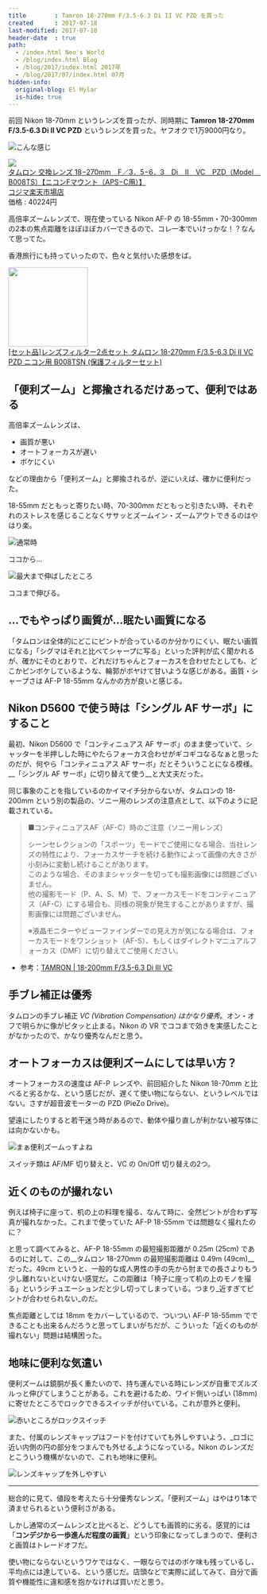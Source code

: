 ```yaml
---
title        : Tamron 18-270mm F/3.5-6.3 Di II VC PZD を買った
created      : 2017-07-18
last-modified: 2017-07-18
header-date  : true
path:
  - /index.html Neo's World
  - /blog/index.html Blog
  - /blog/2017/index.html 2017年
  - /blog/2017/07/index.html 07月
hidden-info:
  original-blog: El Mylar
  is-hide: true
---
```


前回 Nikon 18-70mm というレンズを買ったが、同時期に __Tamron 18-270mm F/3.5-6.3 Di II VC PZD__ というレンズを買った。ヤフオクで1万9000円なり。

![こんな感じ](./18-01-01.jpg)

<div class="ad-rakuten">
  <div class="ad-rakuten-image">
    <a href="https://hb.afl.rakuten.co.jp/hgc/g00r8mv2.waxyc831.g00r8mv2.waxydde7/?pc=https%3A%2F%2Fitem.rakuten.co.jp%2Fr-kojima%2F3010417%2F&amp;m=http%3A%2F%2Fm.rakuten.co.jp%2Fr-kojima%2Fi%2F10436058%2F">
      <img src="https://thumbnail.image.rakuten.co.jp/@0_mall/r-kojima/cabinet/211/3010417_01l.jpg?_ex=128x128">
    </a>
  </div>
  <div class="ad-rakuten-info">
    <div class="ad-rakuten-title">
      <a href="https://hb.afl.rakuten.co.jp/hgc/g00r8mv2.waxyc831.g00r8mv2.waxydde7/?pc=https%3A%2F%2Fitem.rakuten.co.jp%2Fr-kojima%2F3010417%2F&amp;m=http%3A%2F%2Fm.rakuten.co.jp%2Fr-kojima%2Fi%2F10436058%2F">タムロン 交換レンズ 18−270mm　F／3．5−6．3　Di　II　VC　PZD（Model　B008TS）【ニコンFマウント（APS−C用）】</a>
    </div>
    <div class="ad-rakuten-shop">
      <a href="https://hb.afl.rakuten.co.jp/hgc/g00r8mv2.waxyc831.g00r8mv2.waxydde7/?pc=https%3A%2F%2Fwww.rakuten.co.jp%2Fr-kojima%2F&amp;m=http%3A%2F%2Fm.rakuten.co.jp%2Fr-kojima%2F">コジマ楽天市場店</a>
    </div>
    <div class="ad-rakuten-price">価格 : 40224円</div>
  </div>
</div>

高倍率ズームレンズで、現在使っている Nikon AF-P の 18-55mm・70-300mm の2本の焦点距離をほぼほぼカバーできるので、コレ一本でいけっかな！？なんて思ってた。

香港旅行にも持っていったので、色々と気付いた感想をば。

<div class="ad-amazon">
  <div class="ad-amazon-image">
    <a href="https://www.amazon.co.jp/dp/B08NT2MX2T?tag=neos21-22&amp;linkCode=osi&amp;th=1&amp;psc=1">
      <img src="https://m.media-amazon.com/images/I/419SlLSxvGL._SL160_.jpg" width="160" height="160">
    </a>
  </div>
  <div class="ad-amazon-info">
    <div class="ad-amazon-title">
      <a href="https://www.amazon.co.jp/dp/B08NT2MX2T?tag=neos21-22&amp;linkCode=osi&amp;th=1&amp;psc=1">[セット品]レンズフィルター2点セット タムロン 18-270mm F/3.5-6.3 Di II VC PZD ニコン用 B008TSN (保護フィルターセット)</a>
    </div>
  </div>
</div>

## 「便利ズーム」と揶揄されるだけあって、便利ではある

高倍率ズームレンズは、

- 画質が悪い
- オートフォーカスが遅い
- ボケにくい

などの理由から「便利ズーム」と揶揄されるが、逆にいえば、確かに便利だった。

18-55mm だともっと寄りたい時、70-300mm だともっと引きたい時、それぞれのストレスを感じることなくササッとズームイン・ズームアウトできるのはやはり楽。

![通常時](./18-01-02.jpg)

ココから…

![最大まで伸ばしたところ](./18-01-03.jpg)

ココまで伸びる。

## …でもやっぱり画質が…眠たい画質になる

「タムロンは全体的にどこにピントが合っているのか分かりにくい、眠たい画質になる」「シグマはそれと比べてシャープに写る」といった評判が広く聞かれるが、確かにそのとおりで、どれだけちゃんとフォーカスを合わせたとしても、どこかピンボケしているような、輪郭がボヤけて甘いような感じがある。画質・シャープさは AF-P 18-55mm なんかの方が良いと感じる。

## Nikon D5600 で使う時は「シングル AF サーボ」にすること

最初、Nikon D5600 で「コンティニュアス AF サーボ」のまま使っていて、シャッターを半押しした時にやたらフォーカス合わせがギコギコなるなぁと思ったのだが、何やら「コンティニュアス AF サーボ」だとそういうことになる模様。__「シングル AF サーボ」に切り替えて使う__と大丈夫だった。

同じ事象のことを指しているのかイマイチ分からないが、タムロンの 18-200mm という別の製品の、ソニー用のレンズの注意点として、以下のように記載されている。

> ■コンティニュアスAF（AF-C）時のご注意（ソニー用レンズ）
> 
> シーンセレクションの「スポーツ」モードでご使用になる場合、当社レンズの特性により、フォーカスサーチを続ける動作によって画像の大きさが小刻みに変動し続けることがあります。  
> このような場合、そのままシャッターを切っても撮影画像には問題ございません。  
> 他の撮影モード（P、A、S、M）で、フォーカスモードをコンティニュアス（AF-C）にする場合も、同様の現象が発生することがありますが、撮影画像には問題ございません。
> 
> ※液晶モニターやビューファインダーでの見え方が気になる場合は、フォーカスモードをワンショット（AF-S）、もしくはダイレクトマニュアルフォーカス（DMF）に切り替えてご使用ください。

- 参考：[TAMRON | 18-200mm F/3.5-6.3 Di Ⅲ VC](http://www.tamron.jp/product/lenses/b011.html)

## 手ブレ補正は優秀

タムロンの手ブレ補正 _VC (Vibration Compensation) はかなり優秀_。オン・オフで明らかに像がピタッと止まる。Nikon の VR でココまで効きを実感したことがなかったので、かなり優秀なんだと思う。

## オートフォーカスは便利ズームにしては早い方？

オートフォーカスの速度は AF-P レンズや、前回紹介した Nikon 18-70mm と比べると劣るかな、という感じだが、遅くて使い物にならない、というレベルではない。さすが超音波モーターの PZD (PieZo Drive)。

望遠にしたりすると若干迷う時があるので、動体や撮り直しが利かない被写体には向かないかも。

![まぁ便利ズームっすよね](./18-01-04.jpg)

スイッチ類は AF/MF 切り替えと、VC の On/Off 切り替えの2つ。

## 近くのものが撮れない

例えば椅子に座って、机の上の料理を撮る、なんて時に、全然ピントが合わず写真が撮れなかった。これまで使っていた AF-P 18-55mm では問題なく撮れたのに？

と思って調べてみると、AF-P 18-55mm の最短撮影距離が 0.25m (25cm) であるのに対して、この__タムロン 18-270mm の最短撮影距離は 0.49m (49cm)__ だった。49cm というと、一般的な成人男性の手の先から肘までの長さよりもう少し離れないといけない感覚だ。この距離は「椅子に座って机の上のモノを撮る」というシチュエーションだと少し切ってしまっている。つまり_近すぎてピントが合わせられない_のだ。

焦点距離としては 18mm をカバーしているので、ついつい AF-P 18-55mm でできることも出来るんだろうと思ってしまいがちだが、こういった「近くのものが撮れない」問題は結構困った。

## 地味に便利な気遣い

便利ズームは鏡胴が長く重たいので、持ち運んでいる時にレンズが自重でズルズルっと伸びてしまうことがある。これを避けるため、ワイド側いっぱい (18mm) に寄せたところでロックできるスイッチが付いている。これが意外と便利。

![赤いところがロックスイッチ](./18-01-05.jpg)

また、付属のレンズキャップはフードを付けていても外しやすいよう、_ロゴに近い内側の円の部分をつまんでも外せる_ようになっている。Nikon のレンズだとこういう機構がないので、これも地味に便利。

![レンズキャップを外しやすい](./18-01-06.jpg)

---

総合的に見て、値段を考えたら十分優秀なレンズ。「便利ズーム」はやはり1本で済ませられるという便利さがある。

しかし通常のズームレンズと比べると、どうしても画質的に劣る。感覚的には「__コンデジから一歩進んだ程度の画質__」という印象になってしまうので、便利さと画質はトレードオフだ。

使い物にならないというワケではなく、一眼ならではのボケ味も残っているし、平均点には達している、という感じだ。店頭などで実際に試してみて、自分で画質や機能性に違和感を抱かなければ買いだと思う。

